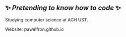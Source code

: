 ## ✨ *Pretending to know how to code* ✨

Studying computer science at AGH UST.

Website: pawelfron.github.io
